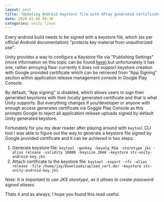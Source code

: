 ```yaml
---
layout: post
title: "Updating Android keystore file with GPlay generated certificate"
date: 2020-01-08 08:36
categories: unity linux
---
```

Every android build needs to be signed with a keystore file, which (as per official Android documentation) "protects key material from unauthorized use".

Unity provides a way to configure a Keystore file via "Publishing Settings" (more information on this topic can be found [here](https://docs.unity3d.com/Manual/class-PlayerSettingsAndroid.html#Publishing)),but unfortunately it has one, rather annoying flaw: currently it does not support keystore creation with Google provided certificate which can be retrieved from "App Signing" section within application release management console in Google Play Console.

By default, "App signing" is disabled, which allows users to sign their generated keystores with their locally generated certificate and that is what Unity supports. But everything changes if you/developer or anyone with enough access generates certificate via Goggle Play Console as this prompts Google to reject all application release uploads signed by default Unity generated keystore.

Fortunately for you my dear reader after playing around with `keytool` CLI tool I was able to figure out the way to generate a keystore file signed by Google provided certificate and it can be achieved in two steps:


1. Generate keystore file: `keytool -genkey -keyalg RSA -storetype jks -alias release -validity 10000 -keysize 2048 -keystore stc-unity-android-key.jks`
2. Attach certificate to the keystore file: `keytool -export -rfc -alias release -file /home/jay/Downloads/upload_cert.der -keystore stc-unity-android-key.jks`

_Note: It is important to use JKS storetype, as it allows to create password signed aliases_

Thats it and as always, I hope you found this read useful.
